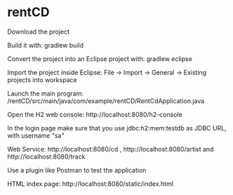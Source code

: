 # rentCD

Download the project

Build it with: gradlew build

Convert the project into an Eclipse project with: gradlew eclipse

Import the project inside Eclipse: File -> Import -> General -> Existing projects into workspace

Launch the main program: /rentCD/src/main/java/com/example/rentCD/RentCdApplication.java


Open the H2 web console: http://localhost:8080/h2-console

In the login page make sure that you use jdbc:h2:mem:testdb as JDBC URL, with username "sa"

Web Service: http://localhost:8080/cd , http://localhost:8080/artist and http://localhost:8080/track

Use a plugin like Postman to test the application

HTML index page: http://localhost:8080/static/index.html

